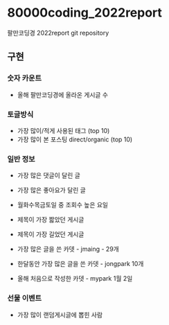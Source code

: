 # 80000coding_2022report

팔만코딩경 2022report git repository

## 구현

### 숫자 카운트

- 올해 팔만코딩경에 올라온 게시글 수

### 토글방식

- 가장 많이/적게 사용된 태그 (top 10)
- 가장 많이 본 포스팅 direct/organic (top 10)

### 일반 정보

- 가장 많은 댓글이 달린 글
- 가장 많은 좋아요가 달린 글
- 월화수목금토일 중 조회수 높은 요일
- 제목이 가장 짧았던 게시글
- 제목이 가장 길었던 게시글

- 가장 많은 글을 쓴 카뎃 - jmaing - 29개
- 한달동안 가장 많은 글을 쓴 카뎃 - jongpark 10개
- 올해 처음으로 작성한 카뎃 - mypark 1월 2일

### 선물 이벤트

- 가장 많이 랜덤게시글에 뽑힌 사람
